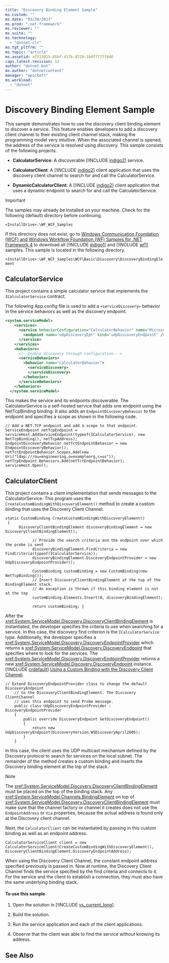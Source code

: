 ```yaml
---
title: "Discovery Binding Element Sample"
ms.custom: ""
ms.date: "03/30/2017"
ms.prod: ".net-framework"
ms.reviewer: ""
ms.suite: ""
ms.technology: 
  - "dotnet-clr"
ms.tgt_pltfrm: ""
ms.topic: "article"
ms.assetid: af513015-85bf-417b-8729-1bdff77ff6d6
caps.latest.revision: 12
author: "dotnet-bot"
ms.author: "dotnetcontent"
manager: "wpickett"
ms.workload: 
  - "dotnet"
---
```

# Discovery Binding Element Sample
This sample demonstrates how to use the discovery client binding element to discover a service. This feature enables developers to add a discovery client channel to their existing client channel stack, making the programming model very intuitive. When the associated channel is opened, the address of the service is resolved using discovery. This sample consists of the following projects:  
  
- **CalculatorService**: A discoverable [!INCLUDE [indigo2](../../../../includes/indigo2-md.md)] service.  
  
- **CalculatorClient**: A [!INCLUDE [indigo2](../../../../includes/indigo2-md.md)] client application that uses the discovery client channel to search for and call the CalculatorService.  
  
- **DynamicCalculatorClient**: A [!INCLUDE [indigo2](../../../../includes/indigo2-md.md)] client application that uses a dynamic endpoint to search for and call the CalculatorService.  
  
> [!IMPORTANT]
>  The samples may already be installed on your machine. Check for the following (default) directory before continuing.  
> 
>  `<InstallDrive>:\WF_WCF_Samples`  
> 
>  If this directory does not exist, go to [Windows Communication Foundation (WCF) and Windows Workflow Foundation (WF) Samples for .NET Framework 4](http://go.microsoft.com/fwlink/?LinkId=150780) to download all [!INCLUDE [indigo1](../../../../includes/indigo1-md.md)] and [!INCLUDE [wf1](../../../../includes/wf1-md.md)] samples. This sample is located in the following directory.  
> 
>  `<InstallDrive>:\WF_WCF_Samples\WCF\Basic\Discovery\DiscoveryBindingElement`  
  
## CalculatorService  
 This project contains a simple calculator service that implements the `ICalculatorService` contract.  
  
 The following App.config file is used to add a `<serviceDiscovery>` behavior in the service behaviors as well as the discovery endpoint.  
  
```xml  
<system.serviceModel>  
    <services>  
      <service behaviorConfiguration="CalculatorBehavior" name="Microsoft.Samples.Discovery.CalculatorService">  
        <endpoint name="udpDiscoveryEpt" kind="udpDiscoveryEndpoint" />  
      </service>  
    </services>  
    <behaviors>  
      <!--Enable discovery through configuration.-->  
      <serviceBehaviors>  
        <behavior name="CalculatorBehavior">  
          <serviceDiscovery>  
          </serviceDiscovery>  
        </behavior>  
      </serviceBehaviors>  
    </behaviors>  
  </system.serviceModel>  
```  
  
 This makes the service and its endpoints discoverable. The CalculatorService is a self-hosted service that adds one endpoint using the NetTcpBinding binding. It also adds an `EndpointDiscoveryBehavior` to the endpoint and specifies a scope as shown in the following code.  
  
```  
// Add a NET.TCP endpoint and add a scope to that endpoint.  
ServiceEndpoint netTcpEndpoint = serviceHost.AddServiceEndpoint(typeof(ICalculatorService), new NetTcpBinding(), netTcpAddress);  
EndpointDiscoveryBehavior netTctEndpointBehavior = new EndpointDiscoveryBehavior();  
netTctEndpointBehavior.Scopes.Add(new Uri("ldap:///ou=engineering,o=exampleorg,c=us"));  
netTcpEndpoint.Behaviors.Add(netTctEndpointBehavior);  
serviceHost.Open();  
```  
  
## CalculatorClient  
 This project contains a client implementation that sends messages to the CalculatorService. This program uses the `CreateCustomBindingWithDiscoveryElement()` method to create a custom binding that uses the Discovery Client Channel.  
  
```  
static CustomBinding CreateCustomBindingWithDiscoveryElement()  
 {  
      DiscoveryClientBindingElement discoveryBindingElement = new DiscoveryClientBindingElement();  
  
            // Provide the search criteria and the endpoint over which the probe is sent  
            discoveryBindingElement.FindCriteria = new FindCriteria(typeof(ICalculatorService));  
            discoveryBindingElement.DiscoveryEndpointProvider = new UdpDiscoveryEndpointProvider();  
  
            CustomBinding customBinding = new CustomBinding(new NetTcpBinding());  
            // Insert DiscoveryClientBindingElement at the top of the BindingElement stack.  
            // An exception is thrown if this binding element is not at the top  
            customBinding.Elements.Insert(0, discoveryBindingElement);  
  
            return customBinding; }  
```  
  
 After the <xref:System.ServiceModel.Discovery.DiscoveryClientBindingElement> is instantiated, the developer specifies the criteria to use when searching for a service. In this case, the discovery find criterion is the `ICalculatorService` type. Additionally, the developer specifies a <xref:System.ServiceModel.Discovery.DiscoveryEndpointProvider> which returns a <xref:System.ServiceModel.Discovery.DiscoveryEndpoint> that specifies where to look for the services. The <xref:System.ServiceModel.Discovery.DiscoveryEndpointProvider> returns a new <xref:System.ServiceModel.Discovery.DiscoveryEndpoint> instance. [!INCLUDE [crdefault](../../../../includes/crdefault-md.md)] [Using a Custom Binding with the Discovery Client Channel](../../../../docs/framework/wcf/feature-details/using-a-custom-binding-with-the-discovery-client-channel.md).  
  
```  
// Extend DiscoveryEndpointProvider class to change the default DiscoveryEndpoint  
    // to the DiscoveryClientBindingElement. The Discovery ClientChannel   
    // uses this endpoint to send Probe message.  
    public class UdpDiscoveryEndpointProvider : DiscoveryEndpointProvider  
    {  
        public override DiscoveryEndpoint GetDiscoveryEndpoint()  
        {  
            return new UdpDiscoveryEndpoint(DiscoveryVersion.WSDiscoveryApril2005);  
        }  
    }  
```  
  
 In this case, the client uses the UDP multicast mechanism defined by the Discovery protocol to search for services on the local subnet. The remainder of the method creates a custom binding and inserts the Discovery binding element at the top of the stack.  
  
> [!NOTE]
>  The <xref:System.ServiceModel.Discovery.DiscoveryClientBindingElement> must be placed on the top of the binding stack. Any <xref:System.ServiceModel.Channels.BindingElement> on top of <xref:System.ServiceModel.Discovery.DiscoveryClientBindingElement> must make sure that the channel factory or channel it creates does not use the `EndpointAddress` or `Via` properties, because the actual address is found only at the Discovery client channel.  
  
 Next, the `CalculatorClient` can be instantiated by passing in this custom binding as well as an endpoint address.  
  
```  
CalculatorServiceClient client = new CalculatorServiceClient(CreateCustomBindingWithDiscoveryElement(), DiscoveryClientBindingElement.DiscoveryEndpointAddress);  
```  
  
 When using the Discovery Client Channel, the constant endpoint address specified previously is passed in. Now at runtime, the Discovery Client Channel finds the service specified by the find criteria and connects to it. For the service and the client to establish a connection, they must also have the same underlying binding stack.  
  
#### To use this sample  
  
1. Open the solution in [!INCLUDE [vs_current_long](../../../../includes/vs-current-long-md.md)].  
  
2. Build the solution.  
  
3. Run the service application and each of the client applications.  
  
4. Observe that the client was able to find the service without knowing its address.  
  
## See Also
